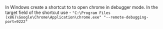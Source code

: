 In Windows create a shortcut to to open chrome in debugger mode.
In the target field of the shortcut use - 
`"C:\Program Files (x86)\Google\Chrome\Application\chrome.exe" "--remote-debugging-port=9222"`